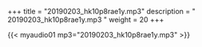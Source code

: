 +++
title = "20190203_hk10p8rae1y.mp3"
description = " 20190203_hk10p8rae1y.mp3 "
weight = 20
+++

{{< myaudio01 mp3="20190203_hk10p8rae1y.mp3" >}}

